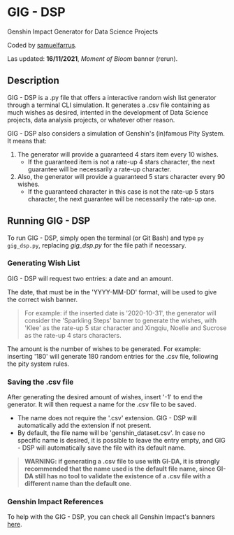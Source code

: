 # GIG - DSP

Genshin Impact Generator for Data Science Projects

Coded by [samuelfarrus](https://github.com/samuelfarrus).

Las updated: **16/11/2021**, *Moment of Bloom* banner (rerun).

## Description

GIG - DSP is a .py file that offers a interactive random wish list generator through a terminal CLI simulation. It generates a .csv file containing as much wishes as desired, intented in the development of Data Science projects, data analysis projects, or whatever other reason.

GIG - DSP also considers a simulation of Genshin's (in)famous Pity System. It means that:

1. The generator will provide a guaranteed 4 stars item every 10 wishes.
	* If the guaranteed item is not a rate-up 4 stars character, the next guarantee will be necessarily a rate-up character.
2. Also, the generator will provide a guaranteed 5 stars character every 90 wishes.
	* If the guaranteed character in this case is not the rate-up 5 stars character, the next guarantee will be necessarily the rate-up one.

## Running GIG - DSP

To run GIG - DSP, simply open the terminal (or Git Bash) and type `py gig_dsp.py`, replacing *gig_dsp.py* for the file path if necessary.

### Generating Wish List

GIG - DSP will request two entries: a date and an amount.

The date, that must be in the 'YYYY-MM-DD' format, will be used to give the correct wish banner.

> For example: if the inserted date is '2020-10-31', the generator will consider the 'Sparkling Steps' banner to generate the wishes, with 'Klee' as the rate-up 5 star character and Xingqiu, Noelle and Sucrose as the rate-up 4 stars characters.

The amount is the number of wishes to be generated. For example: inserting '180' will generate 180 random entries for the .csv file, following the pity system rules.

### Saving the .csv file

After generating the desired amount of wishes, insert '-1' to end the generator. It will then request a name for the .csv file to be saved.

* The name does not require the '.csv' extension. GIG - DSP will automatically add the extension if not present.
* By default, the file name will be 'genshin_dataset.csv'. In case no specific name is desired, it is possible to leave the entry empty, and GIG - DSP will automatically save the file with its default name.

> **WARNING: if generating a .csv file to use with GI-DA, it is strongly recommended that the name used is the default file name, since GI-DA still has no tool to validate the existence of a .csv file with a different name than the default one**.

### Genshin Impact References

To help with the GIG - DSP, you can check all Genshin Impact's banners [here](https://genshin-impact.fandom.com/wiki/Wishes/List).
